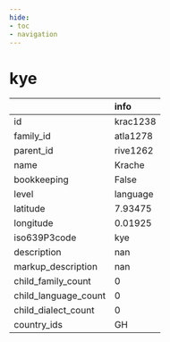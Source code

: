 ```yaml
---
hide:
- toc
- navigation
---
```

# kye
|                      | info     |
|:---------------------|:---------|
| id                   | krac1238 |
| family_id            | atla1278 |
| parent_id            | rive1262 |
| name                 | Krache   |
| bookkeeping          | False    |
| level                | language |
| latitude             | 7.93475  |
| longitude            | 0.01925  |
| iso639P3code         | kye      |
| description          | nan      |
| markup_description   | nan      |
| child_family_count   | 0        |
| child_language_count | 0        |
| child_dialect_count  | 0        |
| country_ids          | GH       |